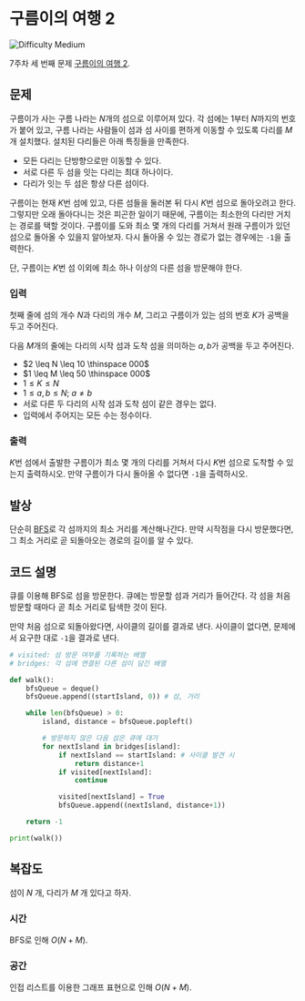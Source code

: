 # 구름이의 여행 2

![Difficulty Medium](https://img.shields.io/badge/Difficulty-Medium-yellow)

7주차 세 번째 문제 [구름이의 여행 2][problem].

[problem]: https://edu.goorm.io/learn/lecture/33428/%EC%95%8C%EA%B3%A0%EB%A6%AC%EC%A6%98-%EB%A8%BC%EB%8D%B0%EC%9D%B4-%EC%B1%8C%EB%A6%B0%EC%A7%80-%EC%8B%9C%EC%A6%8C1/lesson/1684544/7%EC%A3%BC%EC%B0%A8-%EB%AC%B8%EC%A0%9C-3-%EA%B5%AC%EB%A6%84%EC%9D%B4%EC%9D%98-%EC%97%AC%ED%96%89-2



## 문제

구름이가 사는 구름 나라는 $N$개의 섬으로 이루어져 있다.
각 섬에는 $1$부터 $N$까지의 번호가 붙어 있고, 구름 나라는 사람들이 섬과 섬 사이를 편하게 이동할 수 있도록 다리를 $M$개 설치했다.
설치된 다리들은 아래 특징들을 만족한다.

- 모든 다리는 단방향으로만 이동할 수 있다.
- 서로 다른 두 섬을 잇는 다리는 최대 하나이다.
- 다리가 잇는 두 섬은 항상 다른 섬이다.

구름이는 현재 $K$번 섬에 있고, 다른 섬들을 둘러본 뒤 다시 $K$번 섬으로 돌아오려고 한다.
그렇지만 오래 돌아다니는 것은 피곤한 일이기 때문에, 구름이는 최소한의 다리만 거치는 경로를 택할 것이다.
구름이를 도와 최소 몇 개의 다리를 거쳐서 원래 구름이가 있던 섬으로 돌아올 수 있을지 알아보자.
다시 돌아올 수 있는 경로가 없는 경우에는 `-1`을 출력한다.

단, 구름이는 $K$번 섬 이외에 최소 하나 이상의 다른 섬을 방문해야 한다.

### 입력

첫째 줄에 섬의 개수 $N$과 다리의 개수 $M$, 그리고 구름이가 있는 섬의 번호 $K$가 공백을 두고 주어진다.

다음 $M$개의 줄에는 다리의 시작 섬과 도착 섬을 의미하는 $a, b$가 공백을 두고 주어진다.

- $2 \leq N \leq 10 \thinspace 000$
- $1 \leq M \leq 50 \thinspace 000$
- $1 \leq K \leq N$
- $1 \leq a, b \leq N$; $a \neq b$
- 서로 다른 두 다리의 시작 섬과 도착 섬이 같은 경우는 없다.
- 입력에서 주어지는 모든 수는 정수이다.

### 출력

$K$번 섬에서 출발한 구름이가 최소 몇 개의 다리를 거쳐서 다시 $K$번 섬으로 도착할 수 있는지 출력하시오.
만약 구름이가 다시 돌아올 수 없다면 `-1`을 출력하시오.



## 발상

단순히 [BFS][bfs]로 각 섬까지의 최소 거리를 계산해나간다.
만약 시작점을 다시 방문했다면, 그 최소 거리로 곧 되돌아오는 경로의 길이를 알 수 있다.

[bfs]: https://en.wikipedia.org/wiki/Breadth-first_search



## 코드 설명

큐를 이용해 BFS로 섬을 방문한다.
큐에는 방문할 섬과 거리가 들어간다.
각 섬을 처음 방문할 때마다 곧 최소 거리로 탐색한 것이 된다.

만약 처음 섬으로 되돌아왔다면, 사이클의 길이를 결과로 낸다.
사이클이 없다면, 문제에서 요구한 대로 `-1`을 결과로 낸다.

```python
# visited: 섬 방문 여부를 기록하는 배열
# bridges: 각 섬에 연결된 다른 섬이 담긴 배열

def walk():
    bfsQueue = deque()
    bfsQueue.append((startIsland, 0)) # 섬, 거리

    while len(bfsQueue) > 0:
        island, distance = bfsQueue.popleft()

        # 방문하지 않은 다음 섬은 큐에 대기
        for nextIsland in bridges[island]:
            if nextIsland == startIsland: # 사이클 발견 시
                return distance+1
            if visited[nextIsland]:
                continue

            visited[nextIsland] = True
            bfsQueue.append((nextIsland, distance+1))

    return -1

print(walk())
```



## 복잡도

섬이 $N$ 개, 다리가 $M$ 개 있다고 하자.



### 시간

BFS로 인해 $O(N+M)$.



### 공간

인접 리스트를 이용한 그래프 표현으로 인해 $O(N+M)$.
